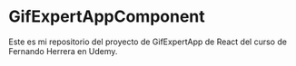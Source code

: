 # GifExpertAppComponent

Este es mi repositorio del proyecto de GifExpertApp de React del curso de Fernando Herrera en Udemy.

